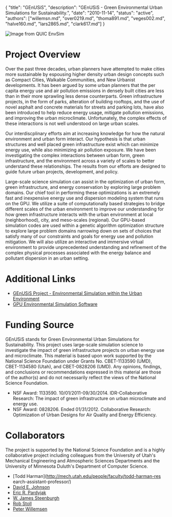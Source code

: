 {
	"title": "GEnUSiS",
	"description": "GEnUSiS - Green Environmental Urban Simulations for Sustainability.",
	"date": "2010-11-14",
	"status": "active",
	"authors": ["willemsn.md", "over0219.md", "thoma891.md", "veges002.md", "halve160.md", "lars2865.md", "clark617.md"]
}

![Image from QUIC EnvSim](http://d.umn.edu/~sivelab/media/genusis_header.jpg "GEnUSiS")

Project Overview
================

Over the past three decades, urban planners have attempted to make
cities more sustainable by espousing higher density urban design
concepts such as Compact Cities, Walkable Communities, and New
Urbanist developments. It has been argued by some urban planners that
the per capita energy use and air pollution emissions in densely built
cities are less than in their more sprawling less dense
counterparts. Green infrastructure projects, in the form of parks,
alteration of building rooftops, and the use of novel asphalt and
concrete materials for streets and parking lots, have also been
introduced to help reduce energy usage, mitigate pollution emissions,
and improving the urban microclimate. Unfortunately, the complex
effects of these interactions is not well understood on large urban
scales.

Our interdiscplinary efforts aim at increasing knowledge for how the
natural environment and urban form interact. Our hypothesis is that
urban structures and well placed green infrastructure exist which can
minimize energy use, while also minimizing air pollution exposure. We
have been investigating the complex interactions between urban form,
green infrastructure, and the environment across a variety of scales
to better understand these relationships. The results from our efforts
are designed to guide future urban projects, development, and policy.

Large-scale science simulation can assist in the optimization of urban
form, green infrastructure, and energy conservation by exploring large
problem domains. Our chief tool in performing these optimizations is
an extremely fast and inexpensive energy use and dispersion modeling
system that runs on the GPU. We utilize a suite of computationally
based strategies to bridge different scales of the urban environment
to improve our understanding for how green infrastructure interacts
with the urban environment at local (neighborhood), city, and
meso-scales (regional). Our GPU-based simulation codes are used within
a genetic algorithm optimization structure to explore large problem
domains narrowing down on sets of choices that satisfy many of our
constraints and goals for energy use and pollution mitigation. We will
also utilize an interactive and immersive virtual environment to
provide unprecedented understanding and refinement of the complex
physical processes associated with the energy balance and pollutant
dispersion in an urban setting.

Additional Links
================
* [GEnUSiS Project - Environmental Simulation within the Urban Environment](http://envsim.d.umn.edu/)
* [GPU Environmental Simulation Software](http://www.d.umn.edu/~willemsn/gpuPlume/)

Funding Source
==============

GEnUSiS stands for Green Environmental Urban Simulations for
Sustainability. This project uses large-scale simulation science to
investigate the impact of green infrastructure projects on urban
energy use and microclimate.  This material is based upon work
supported by the National Science Foundation under Grants
No. CBET-1133590 (UMD), CBET-1134580 (Utah), and CBET-0828206
(UMD). Any opinions, findings, and conclusions or recommendations
expressed in this material are those of the author(s) and do not
necessarily reflect the views of the National Science Foundation.

* NSF Award: 1133590. 10/01/2011-09/30/2014. IDR-Collaborative Research: The impact of green infrastructure on urban microclimate and energy use.
* NSF Award: 0828206. Ended 01/31/2012. Collaborative Research: Optimization of Urban Designs for Air Quality and Energy Efficiency.

Collaborators
=============

The project is supported by the National Science
Foundation and is a highly collaborative project including colleagues
from the University of Utah's Mechanical Engineering and Atmospheric
Sciences Departments and the University of Minnesota Duluth's
Department of Computer Science.

* [Todd Harman](http://mech.utah.edu/people/faculty/todd-harman-res
earch-assistant-professor/)
* [David E. Johnson](http://www.cs.utah.edu/~dejohnso/)
* [Eric R. Pardyjak](http://mech.utah.edu/people/faculty/eric-pardyjak-associate-professor/)
* [W. James Steenburgh](http://www.atmos.utah.edu/?module=facultyDetails&personId=11080&orgId=311)
* [Rob Stoll](http://mech.utah.edu/people/faculty/rob-stoll-assistant-professor/)
* [Peter Willemsen](http://www.d.umn.edu/~willemsn)

